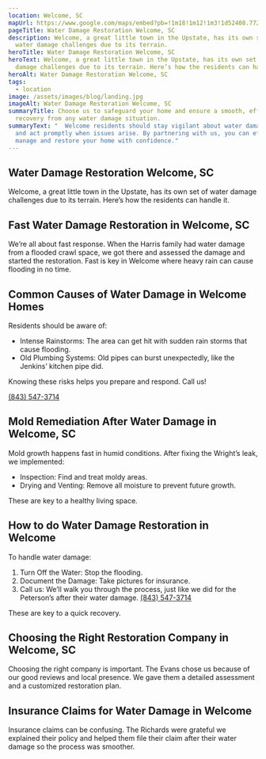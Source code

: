 ```yaml
---
location: Welcome, SC
mapUrl: https://www.google.com/maps/embed?pb=!1m18!1m12!1m3!1d52408.77237088789!2d-82.50169626613874!3d34.817305051874385!2m3!1f0!2f0!3f0!3m2!1i1024!2i768!4f13.1!3m3!1m2!1s0x885830bb3fa28279%3A0x13d7a4a66e8153f6!2sWelcome%2C%20SC%2029611%2C%20USA!5e0!3m2!1sen!2sph!4v1728737920693!5m2!1sen!2sph
pageTitle: Water Damage Restoration Welcome, SC
description: Welcome, a great little town in the Upstate, has its own set of
  water damage challenges due to its terrain.
heroTitle: Water Damage Restoration Welcome, SC
heroText: Welcome, a great little town in the Upstate, has its own set of water
  damage challenges due to its terrain. Here’s how the residents can handle it.
heroAlt: Water Damage Restoration Welcome, SC
tags:
  - location
image: /assets/images/blog/landing.jpg
imageAlt: Water Damage Restoration Welcome, SC
summaryTitle: Choose us to safeguard your home and ensure a smooth, efficient
  recovery from any water damage situation.
summaryText: "  Welcome residents should stay vigilant about water damage risks
  and act promptly when issues arise. By partnering with us, you can effectively
  manage and restore your home with confidence."
---
```

## Water Damage Restoration Welcome, SC

Welcome, a great little town in the Upstate, has its own set of water damage challenges due to its terrain. Here’s how the residents can handle it.

## Fast Water Damage Restoration in Welcome, SC

We’re all about fast response. When the Harris family had water damage from a flooded crawl space, we got there and assessed the damage and started the restoration. Fast is key in Welcome where heavy rain can cause flooding in no time.

## Common Causes of Water Damage in Welcome Homes

Residents should be aware of:

* Intense Rainstorms: The area can get hit with sudden rain storms that cause flooding.
* Old Plumbing Systems: Old pipes can burst unexpectedly, like the Jenkins’ kitchen pipe did.

Knowing these risks helps you prepare and respond. Call us! 

[(843) 547-3714](tel:8435473714)

## Mold Remediation After Water Damage in Welcome, SC

Mold growth happens fast in humid conditions. After fixing the Wright’s leak, we implemented:

* Inspection: Find and treat moldy areas.
* Drying and Venting: Remove all moisture to prevent future growth.

These are key to a healthy living space.

## How to do Water Damage Restoration in Welcome

To handle water damage:

1. Turn Off the Water: Stop the flooding.
2. Document the Damage: Take pictures for insurance.
3. Call us: We’ll walk you through the process, just like we did for the Peterson’s after their water damage. [(843) 547-3714](tel:8435473714)

These are key to a quick recovery.

## Choosing the Right Restoration Company in Welcome, SC

Choosing the right company is important. The Evans chose us because of our good reviews and local presence. We gave them a detailed assessment and a customized restoration plan.

## Insurance Claims for Water Damage in Welcome

Insurance claims can be confusing. The Richards were grateful we explained their policy and helped them file their claim after their water damage so the process was smoother.
